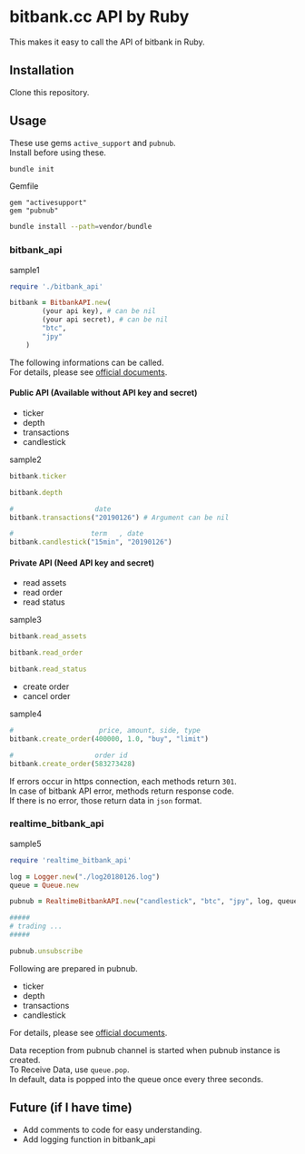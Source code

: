 # bitbank.cc API by Ruby

This makes it easy to call the API of bitbank in Ruby.  

## Installation

Clone this repository.  

## Usage

These use gems `active_support` and `pubnub`.  
Install before using these.  

```sh
bundle init
```

Gemfile
```txt:Gemfile
gem "activesupport"
gem "pubnub"
```

```sh
bundle install --path=vendor/bundle
```

### bitbank_api

sample1
```ruby:sample1.rb
require './bitbank_api'

bitbank = BitbankAPI.new(
        (your api key), # can be nil
        (your api secret), # can be nil
        "btc",
        "jpy"
    )
```

The following informations can be called.  
For details, please see [official documents](https://docs.bitbank.cc/).

#### Public API (Available without API key and secret)
- ticker
- depth
- transactions
- candlestick

sample2
```ruby:sample2.rb
bitbank.ticker

bitbank.depth

#                    date
bitbank.transactions("20190126") # Argument can be nil

#                   term   , date
bitbank.candlestick("15min", "20190126")
```

#### Private API (Need API key and secret)
- read assets
- read order
- read status

sample3
```ruby:sample3.rb
bitbank.read_assets

bitbank.read_order

bitbank.read_status
```

- create order
- cancel order

sample4
```ruby:sample4.rb
#                     price, amount, side, type
bitbank.create_order(400000, 1.0, "buy", "limit")

#                    order id
bitbank.create_order(583273428)
```

If errors occur in https connection, each methods return `301`.  
In case of bitbank API error, methods return response code.  
If there is no error, those return data in `json` format.  

### realtime_bitbank_api

sample5
```ruby:sample5.rb
require 'realtime_bitbank_api'

log = Logger.new("./log20180126.log")
queue = Queue.new

pubnub = RealtimeBitbankAPI.new("candlestick", "btc", "jpy", log, queue)

#####
# trading ...
#####

pubnub.unsubscribe
```

Following are prepared in pubnub.  
- ticker
- depth
- transactions
- candlestick

For details, please see [official documents](https://docs.bitbank.cc/).  

Data reception from pubnub channel is started when pubnub instance is created.  
To Receive Data, use `queue.pop`.  
In default, data is popped into the queue once every three seconds.  

## Future (if I have time)
- Add comments to code for easy understanding.
- Add logging function in bitbank_api
